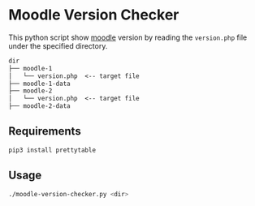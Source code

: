 # Moodle Version Checker

This python script show [moodle](https://moodle.org) version by reading the `version.php` file under the specified directory.

```txt
dir
├── moodle-1
│   └── version.php  <-- target file
├── moodle-1-data
├── moodle-2
│   └── version.php  <-- target file
├── moodle-2-data
```

## Requirements

```bash
pip3 install prettytable
```

## Usage

```bash
./moodle-version-checker.py <dir>
```
